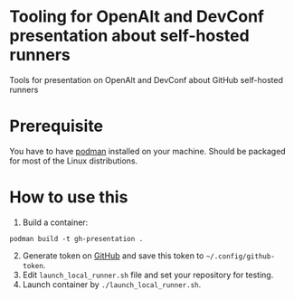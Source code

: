 # Tooling for OpenAlt and DevConf presentation about self-hosted runners
Tools for presentation on OpenAlt and DevConf about GitHub self-hosted runners

# Prerequisite
You have to have [podman](https://podman.io/) installed on your machine. Should be packaged for most of the Linux distributions.

# How to use this

1. Build a container:

```podman build -t gh-presentation .```

2. Generate token on [GitHub](https://github.com/settings/tokens) and save this token to `~/.config/github-token`.
3. Edit `launch_local_runner.sh` file and set your repository for testing.
4. Launch container by `./launch_local_runner.sh`.
